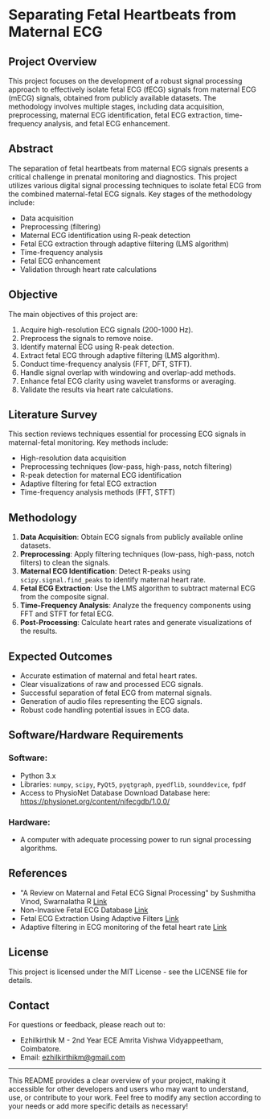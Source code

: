 # Separating Fetal Heartbeats from Maternal ECG

## Project Overview
This project focuses on the development of a robust signal processing approach to effectively isolate fetal ECG (fECG) signals from maternal ECG (mECG) signals, obtained from publicly available datasets. The methodology involves multiple stages, including data acquisition, preprocessing, maternal ECG identification, fetal ECG extraction, time-frequency analysis, and fetal ECG enhancement.

## Abstract
The separation of fetal heartbeats from maternal ECG signals presents a critical challenge in prenatal monitoring and diagnostics. This project utilizes various digital signal processing techniques to isolate fetal ECG from the combined maternal-fetal ECG signals. Key stages of the methodology include:
- Data acquisition
- Preprocessing (filtering)
- Maternal ECG identification using R-peak detection
- Fetal ECG extraction through adaptive filtering (LMS algorithm)
- Time-frequency analysis
- Fetal ECG enhancement
- Validation through heart rate calculations

## Objective
The main objectives of this project are:
1. Acquire high-resolution ECG signals (200-1000 Hz).
2. Preprocess the signals to remove noise.
3. Identify maternal ECG using R-peak detection.
4. Extract fetal ECG through adaptive filtering (LMS algorithm).
5. Conduct time-frequency analysis (FFT, DFT, STFT).
6. Handle signal overlap with windowing and overlap-add methods.
7. Enhance fetal ECG clarity using wavelet transforms or averaging.
8. Validate the results via heart rate calculations.

## Literature Survey
This section reviews techniques essential for processing ECG signals in maternal-fetal monitoring. Key methods include:
- High-resolution data acquisition
- Preprocessing techniques (low-pass, high-pass, notch filtering)
- R-peak detection for maternal ECG identification
- Adaptive filtering for fetal ECG extraction
- Time-frequency analysis methods (FFT, STFT)

## Methodology
1. **Data Acquisition**: Obtain ECG signals from publicly available online datasets.
2. **Preprocessing**: Apply filtering techniques (low-pass, high-pass, notch filters) to clean the signals.
3. **Maternal ECG Identification**: Detect R-peaks using `scipy.signal.find_peaks` to identify maternal heart rate.
4. **Fetal ECG Extraction**: Use the LMS algorithm to subtract maternal ECG from the composite signal.
5. **Time-Frequency Analysis**: Analyze the frequency components using FFT and STFT for fetal ECG.
6. **Post-Processing**: Calculate heart rates and generate visualizations of the results.

## Expected Outcomes
- Accurate estimation of maternal and fetal heart rates.
- Clear visualizations of raw and processed ECG signals.
- Successful separation of fetal ECG from maternal signals.
- Generation of audio files representing the ECG signals.
- Robust code handling potential issues in ECG data.

## Software/Hardware Requirements
### Software:
- Python 3.x
- Libraries: `numpy`, `scipy`, `PyQt5`, `pyqtgraph`, `pyedflib`, `sounddevice`, `fpdf`
- Access to PhysioNet Database
  Download Database here:
  https://physionet.org/content/nifecgdb/1.0.0/

### Hardware:
- A computer with adequate processing power to run signal processing algorithms.

## References
- "A Review on Maternal and Fetal ECG Signal Processing" by Sushmitha Vinod, Swarnalatha R [Link](https://www.researchgate.net/publication/335500003_A_Review_of_Signal_Processing_Techniques_for_Non-Invasive_Fetal_Electrocardiography)
- Non-Invasive Fetal ECG Database [Link](https://physionet.org/content/nifecgdb/1.0.0/)
- Fetal ECG Extraction Using Adaptive Filters [Link](https://www.researchgate.net/publication/277565024_Fetal_ECG_Extraction_Using_Adaptive_Filters)
- Adaptive filtering in ECG monitoring of the fetal heart rate [Link](https://pubmed.ncbi.nlm.nih.gov/3694088/)

## License
This project is licensed under the MIT License - see the LICENSE file for details.

## Contact
For questions or feedback, please reach out to:
- Ezhilkirthik M - 2nd Year ECE
Amrita Vishwa Vidyappeetham, Coimbatore.
- Email: ezhilkirthikm@gmail.com

---

This README provides a clear overview of your project, making it accessible for other developers and users who may want to understand, use, or contribute to your work. Feel free to modify any section according to your needs or add more specific details as necessary!
